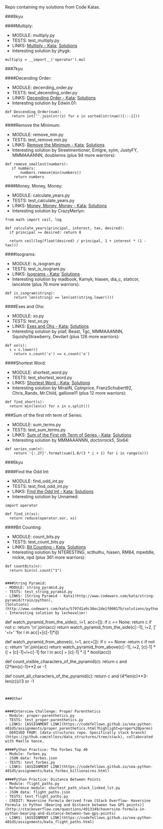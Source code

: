 Repo containing my solutions from Code Katas.

###8kyu

####Multiply:
- MODULE: multiply.py
- TESTS: test_multiply.py
- LINKS: 
[Multiply - Kata](https://www.codewars.com/kata/multiply/train/python);
[Solutions](https://www.codewars.com/kata/50654ddff44f800200000004/solutions/python/me/best_practice)
- Interesting solution by jihygk:
```
multiply = __import__('operator').mul
```

###7kyu


####Decending Order:
- MODULE: decending_order.py
- TESTS: test_decending_order.py
- LINKS: 
[Decending Order - Kata](https://www.codewars.com/kata/descending-order/train/python);
[Solutions](https://www.codewars.com/kata/5467e4d82edf8bbf40000155/solutions/python/me/best_practice)
- Interesting solution by Edwin.01:
```
def Descending_Order(num):
   return int(''.join(str(x) for x in sorted(str(num))[::-1]))
```


####Remove the Minimum:
- MODULE: remove_min.py
- TESTS: test_remove.min.py
- LINKS: 
[Remove the Minimum - Kata](https://www.codewars.com/kata/remove-the-minimum/train/python);
[Solutions](https://www.codewars.com/kata/563cf89eb4747c5fb100001b/solutions/python/me/best_practice)
- Interesting solution by Streetmentioner, Emigre, syim, JustyFY, MMMAAANNN, doublenns (plus 94 more warriors):
```
def remove_smallest(numbers):
   if numbers:
       numbers.remove(min(numbers))
    return numbers
```


####Money, Money, Money:
- MODULE: calculate_years.py
- TESTS: test_calculate_years.py
- LINKS: 
[Money, Money, Money - Kata](https://www.codewars.com/kata/money-money-money/train/python);
[Solutions](https://www.codewars.com/kata/563f037412e5ada593000114/solutions/python/me/best_practice)
- Interesting solution by CrazyMerlyn:
```
from math import ceil, log

def calculate_years(principal, interest, tax, desired):
  if principal >= desired: return 0

  return ceil(log(float(desired) / principal, 1 + interest * (1 - tax)))
```


####Isograms:
- MODULE: is_isogram.py
- TESTS: test_is_isogram.py
- LINKS: 
[Isograms - Kata](https://www.codewars.com/kata/isograms/train/python);
[Solutions](https://www.codewars.com/kata/54ba84be607a92aa900000f1/solutions/python/me/best_practice)
- Interesting solution by madbook, Kamyk, hiasen, dia_c, staticor, lancelote (plus 76 more warriors):
```
def is_isogram(string):
    return len(string) == len(set(string.lower()))
```


####Exes and Ohs:
- MODULE: xo.py
- TESTS: test_xo.py
- LINKS: 
[Exes and Ohs - Kata](https://www.codewars.com/kata/exes-and-ohs/train/python);
[Solutions](https://www.codewars.com/kata/55908aad6620c066bc00002a/solutions/python/me/best_practice)
- Interesting solution by jolaf, Beast, Tgc, MMMAAANNN, SquishyStrawberry, Devilart (plus 126 more warriors):
```
def xo(s):
  s = s.lower()
    return s.count('x') == s.count('o')
```


####Shortest Word:
- MODULE: shortest_word.py
- TESTS: test_shortest_word.py
- LINKS: 
[Shortest Word - Kata](https://www.codewars.com/kata/shortest-word/train/python);
[Solutions](https://www.codewars.com/kata/57cebe1dc6fdc20c57000ac9/solutions/python/me/best_practice)
- Interesting solution by MiraliN, Cptnprice, FranzSchubert92, Chris_Rands, Mr.Child, gallione11 (plus 12 more warriors):
```
def find_short(s):
  return min(len(x) for x in s.split())
```

###Sum of the first nth term of Series:
- MODULE: sum_terms.py
- TESTS: test_sum_terms.py
- LINKS: 
[Sum of the First nth Term of Series - Kata](http://www.codewars.com/kata/sum-of-the-first-nth-term-of-series/train/python);
[Solutions](http://www.codewars.com/kata/555eded1ad94b00403000071/solutions/python/me/best_practice)
- Interesting solution by MMMAAANNN, doctornick5, Slx64:
```
def series_sum(n):
    return '{:.2f}'.format(sum(1.0/(3 * i + 1) for i in range(n)))
```


###6kyu


####Find the Odd Int:
- MODULE: find_odd_int.py
- TESTS: test_find_odd_int.py
- LINKS: 
[Find the Odd Int - Kata](https://www.codewars.com/kata/find-the-odd-int/train/python);
[Solutions](https://www.codewars.com/kata/54da5a58ea159efa38000836/solutions/python/me/best_practice)
- Interesting solution by Unnamed:
```
import operator

def find_it(xs):
  return reduce(operator.xor, xs)
```


####Bit Counting:
- MODULE: count_bits.py
- TESTS: test_count_bits.py
- LINKS: [Bit Counting - Kata](https://www.codewars.com/kata/bit-counting/train/python),
[Solutions](https://www.codewars.com/kata/526571aae218b8ee490006f4/solutions/python/me/best_practice)
- Interesting solution by NTERESTING, xcthulhu, hiasen, RM84, mpeddle, nickie, npd (plus 361 more warriors):
```
def countBits(n):
  return bin(n).count("1")
  

####String Pyramid:
- MODULE: string_pyramid.py
- TESTS: test_string_pyramid.py
- LINKS: [String Pyramid - Kata](http://www.codewars.com/kata/string-pyramid/train/python),
[Solutions](http://www.codewars.com/kata/5797d1a9c38ec2de1f00017b/solutions/python/all/clever)
- Interesting solution by lechevalier:
```
def watch_pyramid_from_the_side(c, i=1, acc=[]):
    if c == None: return c
    if not c: return '\n'.join(acc)
    return watch_pyramid_from_the_side(c[:-1], i+2, [' '+l+' 'for l in acc]+[c[-1]*i])

def watch_pyramid_from_above(c, i=1, acc=[]):
    if c == None: return c
    if not c: return '\n'.join(acc)
    return watch_pyramid_from_above(c[:-1], i+2, [c[-1] * i] + [c[-1]+l+c[-1] for l in acc] + [c[-1] * i] * bool(acc))

def count_visible_characters_of_the_pyramid(c):
    return c and (2*len(c)-1)**2 or -1

def count_all_characters_of_the_pyramid(c):
    return c and (4*len(c)**3-len(c))//3 or -1
```


###Other


####Interview Challenge: Proper Parenthetics
- Module: proper-parenthetics.py
- TESTS: test_proper-parenthetics.py
- LINKS: [ASSIGNMENT LINK](https://codefellows.github.io/sea-python-401d5/assignments/proper_parenthetics.html?highlight=proper%20paren)
- DERIVED FROM: [data-structures repo. Specifically stack branch](https://github.com/ellezv/data_structures/tree/stack), collaborated with Maelle Vance.

####Python Practice: The Forbes Top 40
- Module: forbes.py
- JSON data: forbes.json
- TESTS: test_forbes.py
- LINKS: [ASSIGNMENT LINK](https://codefellows.github.io/sea-python-401d5/assignments/kata_forbes_billionaires.html)

####Python Practice: Distance Between Points
- Module: flight_paths.py
- Reference module: shortest_path_stack_linked_lst.py
- JSON data: flight_paths.json
- TESTS: test_flight_paths.py
- CREDIT: Haversine Formula derived from [Stack Overflow- Haversine Formula in Python (Bearing and Distance between two GPS points)](http://stackoverflow.com/questions/4913349/haversine-formula-in-python-bearing-and-distance-between-two-gps-points)
- LINKS: [ASSIGNMENT LINK](https://codefellows.github.io/sea-python-401d5/assignments/kata_flight_paths.html)
